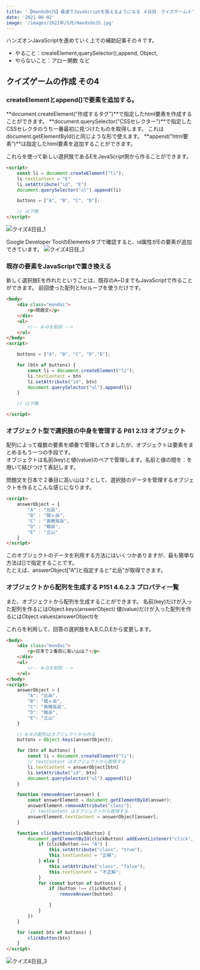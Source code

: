 ```yaml
---
title: '【HandsOnJS】最速でJavaScriptを扱えるようになる ４日目　クイズゲーム④'
date: '2021-06-02'
image: '/images/2021年/5月/HandsOnJS.jpg'
---
```


ハンズオンJavaScriptを進めていく上での補助記事その４です。


- やること：createElement,querySelector(),append, Object,
- やらないこと：アロー関数 など


## クイズゲームの作成 その4

### createElementとappend()で要素を追加する。

**document.createElement("作成するタグ")**で指定したhtml要素を作成することができます。
**document.querySelector("CSSセレクター")**で指定したCSSセレクタのうち一番最初に見つけたものを取得します。
これはdocument.getElementById()と同じような形で使えます。
**append("html要素")**は指定したhtml要素を追加することができます。

これらを使って新しい選択肢であるEをJavaScript側から作ることができます。

```html
<script>
    const li = document.createElement("li");
    li.textContent = "E"
    li.setAttribute("id", "E")
    document.querySelector("ul").append(li)

    buttons = ["A", "B", "C", "D"];

    // 以下略
</script>
```

![クイズ4日目_1](/images/2021年/6月/quiz_4_1.png)

Google Developer ToolのElementsタブで確認すると、id属性がEの要素が追加できています。
![クイズ4日目_2](/images/2021年/6月/quiz_4_2.png)

### 既存の要素をJavaScriptで置き換える
新しく選択肢Eを作れたということは、既存のA~DまでもJavaScriptで作ることができます。
前回使った配列とforループを使うだけです。

```html
<body>
    <div class="mondai">
        <p>問題文</p>
    </div>
    <ul>
        <!-- A~Dを削除 -->
    </ul>
</body>
<script>

    buttons = ["A", "B", "C", "D","E"];

    for (btn of buttons) {
        const li = document.createElement("li");
        li.textContent = btn
        li.setAttribute("id", btn)
        document.querySelector("ul").append(li)
    }

    // 以下略

</script>
```

### オブジェクト型で選択肢の中身を管理する P81 2.13 オブジェクト
配列によって複数の要素を順番で管理してきましたが、オブジェクトは要素をまとめるもう一つの手段です。<br/>
オブジェクトは名前(key)と値(value)のペアで管理します。名前と値の間を：を用いて結びつけて表記します。<br/>

問題文を日本で２番目に高い山は？として、選択肢のデータを管理するオブジェクトを作るとこんな感じになります。

```html
<script>
    answerObject = {
        "A" : "北岳",
        "B" : "槍ヶ岳",
        "C" : "奥穂高岳",
        "D" : "剱岳",
        "E" : "立山"
    }
</script>
```

このオブジェクトのデータを利用する方法にはいくつかありますが、最も簡単な方法は[]で指定することです。<br/>
たとえば、answerObject["A"]と指定すると"北岳"が取得できます。<br/>


### オブジェクトから配列を生成する P151 4.6.2.3 プロパティ一覧
また、オブジェクトから配列を生成することができます。
名前(key)だけが入った配列を作るにはObject.keys(answerObject)
値(value)だけが入った配列を作るにはObject.values(answerObject)を


これらを利用して、回答の選択肢をA,B,C,D,Eから変更します。

```html
<body>
    <div class="mondai">
        <p>日本で２番目に高い山は？</p>
    </div>
    <ul>
        <!-- A~Dを削除 -->
    </ul>
</body>
<script>
    answerObject = {
        "A": "北岳",
        "B": "槍ヶ岳",
        "C": "奥穂高岳",
        "D": "剱岳",
        "E": "立山"
    }

    // A~Eの配列はオブジェクトから作る
    buttons = Object.keys(answerObject);

    for (btn of buttons) {
        const li = document.createElement("li");
        // textContent はオブジェクトから取得する
        li.textContent = answerObject[btn]
        li.setAttribute("id", btn)
        document.querySelector("ul").append(li)
    }

    function removeAnswer(answer) {
        const answerElement = document.getElementById(answer);
        answerElement.removeAttribute("class");
         // textContent はオブジェクトから取得する
        answerElement.textContent = answerObject[answer];
    }

    function clickButton(clickButton) {
        document.getElementById(clickButton).addEventListener("click", function () {
            if (clickButton === "A") {
                this.setAttribute("class", "true");
                this.textContent = "正解";
            } else {
                this.setAttribute("class", "false");
                this.textContent = "不正解";
            }
            for (const button of buttons) {
                if (button !== clickButton) {
                    removeAnswer(button)

                }
            }
        })
    }

    for (const btn of buttons) {
        clickButton(btn)
    }
</script>
```

![クイズ4日目_3](/images/2021年/6月/quiz_4_3.png)

